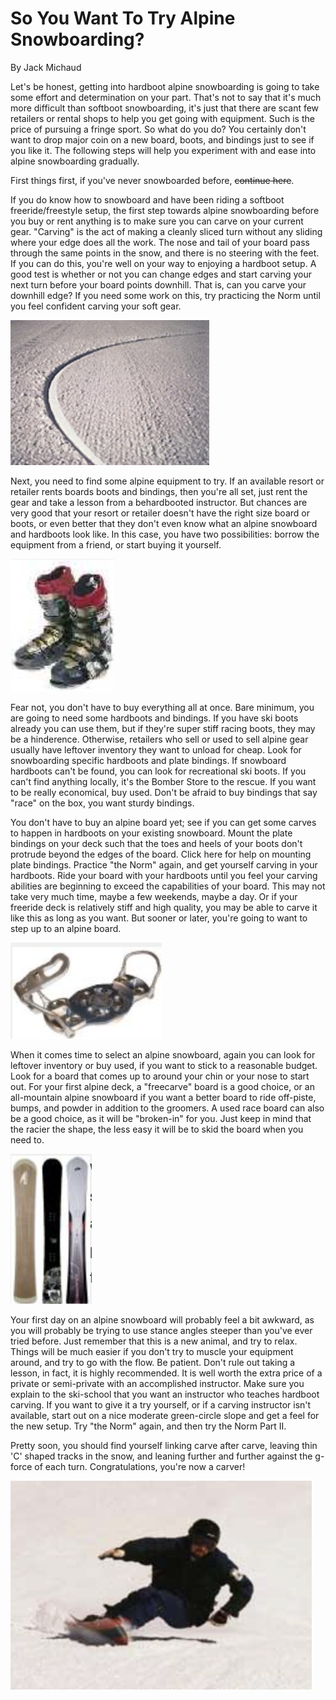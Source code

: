 # So You Want To Try Alpine Snowboarding?

By Jack Michaud

Let's be honest, getting into hardboot alpine snowboarding is going to take some effort and determination on your part. That's not to say that it's much more difficult than softboot snowboarding, it's just that there are scant few retailers or rental shops to help you get going with equipment. Such is the price of pursuing a fringe sport. So what do you do? You certainly don't want to drop major coin on a new board, boots, and bindings just to see if you like it. The following steps will help you experiment with and ease into alpine snowboarding gradually.

First things first, if you've never snowboarded before, ~~continue here~~.

If you do know how to snowboard and have been riding a softboot freeride/freestyle setup, the first step towards alpine snowboarding before you buy or rent anything is to make sure you can carve on your current gear. "Carving" is the act of making a cleanly sliced turn without any sliding where your edge does all the work. The nose and tail of your board pass through the same points in the snow, and there is no steering with the feet. If you can do this, you're well on your way to enjoying a hardboot setup. A good test is whether or not you can change edges and start carving your next turn before your board points downhill. That is, can you carve your downhill edge? If you need some work on this, try practicing the Norm until you feel confident carving your soft gear.

![a perfect carving trench in the snow](assets/1.png)

Next, you need to find some alpine equipment to try. If an available resort or retailer rents boards boots and bindings, then you're all set, just rent the gear and take a lesson from a behardbooted instructor. But chances are very good that your resort or retailer doesn't have the right size board or boots, or even better that they don't even know what an alpine snowboard and hardboots look like. In this case, you have two possibilities: borrow the equipment from a friend, or start buying it yourself.

![a pair of hardboots for alpine snowboarding](assets/2.png)

Fear not, you don't have to buy everything all at once. Bare minimum, you are going to need some hardboots and bindings. If you have ski boots already you can use them, but if they're super stiff racing boots, they may be a hinderence. Otherwise, retailers who sell or used to sell alpine gear usually have leftover inventory they want to unload for cheap. Look for snowboarding specific hardboots and plate bindings. If snowboard hardboots can't be found, you can look for recreational ski boots. If you can't find anything locally, it's the Bomber Store to the rescue. If you want to be really economical, buy used. Don't be afraid to buy bindings that say "race" on the box, you want sturdy bindings.

You don't have to buy an alpine board yet; see if you can get some carves to happen in hardboots on your existing snowboard. Mount the plate bindings on your deck such that the toes and heels of your boots don't protrude beyond the edges of the board. Click here for help on mounting plate bindings. Practice "the Norm" again, and get yourself carving in your hardboots. Ride your board with your hardboots until you feel your carving abilities are beginning to exceed the capabilities of your board. This may not take very much time, maybe a few weekends, maybe a day. Or if your freeride deck is relatively stiff and high quality, you may be able to carve it like this as long as you want. But sooner or later, you're going to want to step up to an alpine board.

![plate bindings](assets/3.png)

When it comes time to select an alpine snowboard, again you can look for leftover inventory or buy used, if you want to stick to a reasonable budget. Look for a board that comes up to around your chin or your nose to start out. For your first alpine deck, a "freecarve" board is a good choice, or an all-mountain alpine snowboard if you want a better board to ride off-piste, bumps, and powder in addition to the groomers. A used race board can also be a good choice, as it will be "broken-in" for you. Just keep in mind that the racier the shape, the less easy it will be to skid the board when you need to.

![3 types of snowboards](assets/4.png)

Your first day on an alpine snowboard will probably feel a bit awkward, as you will probably be trying to use stance angles steeper than you've ever tried before. Just remember that this is a new animal, and try to relax. Things will be much easier if you don't try to muscle your equipment around, and try to go with the flow. Be patient. Don't rule out taking a lesson, in fact, it is highly recommended. It is well worth the extra price of a private or semi-private with an accomplished instructor. Make sure you explain to the ski-school that you want an instructor who teaches hardboot carving. If you want to give it a try yourself, or if a carving instructor isn't available, start out on a nice moderate green-circle slope and get a feel for the new setup. Try "the Norm" again, and then try the Norm Part II.

Pretty soon, you should find yourself linking carve after carve, leaving thin 'C' shaped tracks in the snow, and leaning further and further against the g-force of each turn. Congratulations, you're now a carver!

![snowboarder pulling a deep heelside carve in good position](assets/5.png)
